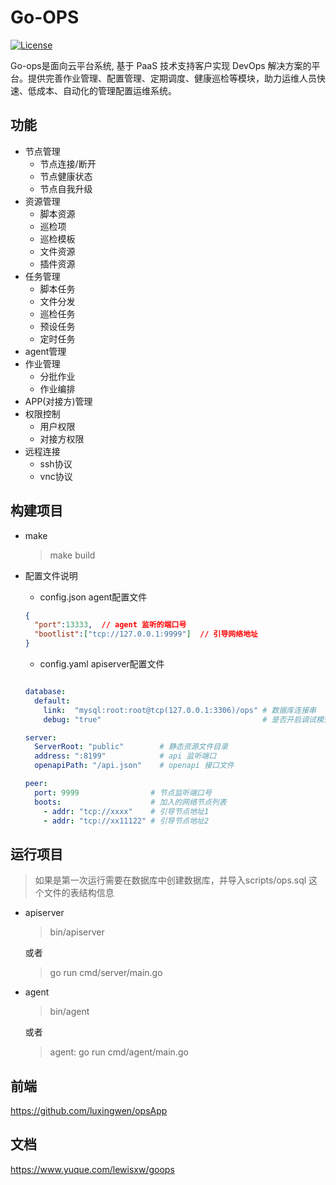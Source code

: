 # Go-OPS

[![License](https://img.shields.io/badge/License-Apache%202.0-blue.svg)](https://opensource.org/licenses/Apache-2.0)

Go-ops是面向云平台系统, 基于 PaaS 技术支持客户实现 DevOps 解决方案的平台。提供完善作业管理、配置管理、定期调度、健康巡检等模块，助力运维人员快速、低成本、自动化的管理配置运维系统。



## 功能
 - 节点管理
   - 节点连接/断开
   - 节点健康状态
   - 节点自我升级
 - 资源管理
    - 脚本资源
    - 巡检项
    - 巡检模板
    - 文件资源
    - 插件资源
 - 任务管理
   - 脚本任务
   - 文件分发
   - 巡检任务
   - 预设任务
   - 定时任务
 - agent管理
 - 作业管理
    - 分批作业
    - 作业编排
 - APP(对接方)管理
 - 权限控制
   - 用户权限
   - 对接方权限
 - 远程连接
   - ssh协议
   - vnc协议


## 构建项目

- make
  
  > make build



- 配置文件说明
  - config.json  agent配置文件
  ```json
  {
    "port":13333,  // agent 监听的端口号
    "bootlist":["tcp://127.0.0.1:9999"]  // 引导网络地址
  }
  ```
  - config.yaml  apiserver配置文件
  
  ```yaml

  database:
    default:
      link:  "mysql:root:root@tcp(127.0.0.1:3306)/ops" # 数据库连接串
      debug: "true"                                    # 是否开启调试模式

  server:
    ServerRoot: "public"        # 静态资源文件目录
    address: ":8199"            # api 监听端口
    openapiPath: "/api.json"    # openapi 接口文件
  
  peer:
    port: 9999                # 节点监听端口号
    boots:                    # 加入的网络节点列表
      - addr: "tcp://xxxx"    # 引导节点地址1
      - addr: "tcp://xx11122" # 引导节点地址2
  ```


## 运行项目

> 如果是第一次运行需要在数据库中创建数据库，并导入scripts/ops.sql  这个文件的表结构信息

- apiserver
  > bin/apiserver

  或者
  >  go run cmd/server/main.go

- agent
  > bin/agent
  
  或者
  > agent: go run cmd/agent/main.go


## 前端

https://github.com/luxingwen/opsApp


## 文档

https://www.yuque.com/lewisxw/goops